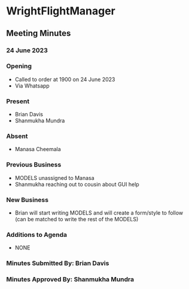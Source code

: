 # WrightFlightManager
## Meeting Minutes
### 24 June 2023
### Opening
- Called to order at 1900 on 24 June 2023
- Via Whatsapp
### Present
- Brian Davis
- Shanmukha Mundra
### Absent
- Manasa Cheemala
### Previous Business
- MODELS unassigned to Manasa
- Shanmukha reaching out to cousin about GUI help
### New Business
- Brian will start writing MODELS and will create a form/style to follow (can be matched to write the rest of the MODELS)
### Additions to Agenda
- NONE
### Minutes Submitted By: Brian Davis
### Minutes Approved By: Shanmukha Mundra
